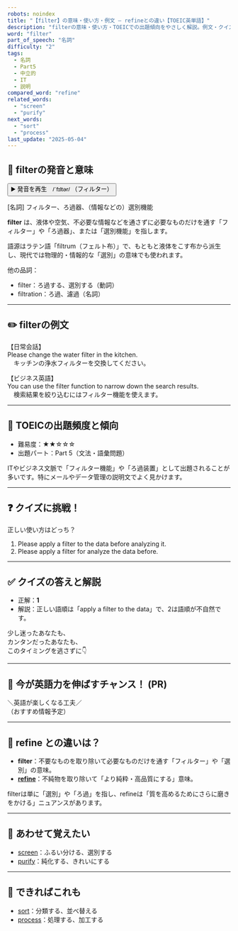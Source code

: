 ```yaml
---
robots: noindex
title: "【filter】の意味・使い方・例文 ― refineとの違い【TOEIC英単語】"
description: "filterの意味・使い方・TOEICでの出題傾向をやさしく解説。例文・クイズ付きでrefineとの違いもわかりやすく学べます。"
word: "filter"
part_of_speech: "名詞"
difficulty: "2"
tags:
  - 名詞
  - Part5
  - 中立的
  - IT
  - 説明
compared_word: "refine"
related_words:
  - "screen"
  - "purify"
next_words:
  - "sort"
  - "process"
last_update: "2025-05-04"
---
```


## 🔰 filterの発音と意味

<button class="play-audio" onclick="playTTS('filter')">
  <span class="play-audio-main">
    ▶️ 発音を再生　/ˈfɪltər/
  </span>
  <span class="play-audio-sub">
    （フィルター）
  </span>
</button>

[名詞] フィルター、ろ過器、（情報などの）選別機能

**filter** は、液体や空気、不必要な情報などを通さずに必要なものだけを通す「フィルター」や「ろ過器」、または「選別機能」を指します。

語源はラテン語「filtrum（フェルト布）」で、もともと液体をこす布から派生し、現代では物理的・情報的な「選別」の意味でも使われます。

他の品詞：  
- filter：ろ過する、選別する（動詞）
- filtration：ろ過、濾過（名詞）

---

## ✏️ filterの例文

【日常会話】  
Please change the water filter in the kitchen.  
　キッチンの浄水フィルターを交換してください。

【ビジネス英語】  
You can use the filter function to narrow down the search results.  
　検索結果を絞り込むにはフィルター機能を使えます。

---

## 🎯 TOEICの出題頻度と傾向

- 難易度：★★☆☆☆
- 出題パート：Part 5（文法・語彙問題）

ITやビジネス文脈で「フィルター機能」や「ろ過装置」として出題されることが多いです。特にメールやデータ管理の説明文でよく見かけます。

---

## ❓ クイズに挑戦！

正しい使い方はどっち？

1. Please apply a filter to the data before analyzing it.  
2. Please apply a filter for analyze the data before.

---

## ✅ クイズの答えと解説

- 正解：**1**
- 解説：正しい語順は「apply a filter to the data」で、2は語順が不自然です。

少し迷ったあなたも、  
カンタンだったあなたも、  
このタイミングを逃さずに👇️

---

## 🚀 今が英語力を伸ばすチャンス！ (PR)

<div class="info-center">
＼英語が楽しくなる工夫／<br>  
（おすすめ情報予定）
</div>

---

## 🤔  refine との違いは？

- **filter**：不要なものを取り除いて必要なものだけを通す「フィルター」や「選別」の意味。
- **[refine](/word/refine)**：不純物を取り除いて「より純粋・高品質にする」意味。

filterは単に「選別」や「ろ過」を指し、refineは「質を高めるためにさらに磨きをかける」ニュアンスがあります。

---

## 🧩 あわせて覚えたい

- [screen](/word/screen)：ふるい分ける、選別する
- [purify](/word/purify)：純化する、きれいにする

---

## 📖 できればこれも

- [sort](/word/sort)：分類する、並べ替える
- [process](/word/process)：処理する、加工する

<!-- cvid: aid09_bid25 -->
